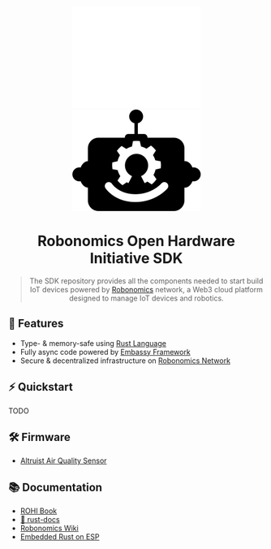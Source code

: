 <div align="center">
  
![ROHI Logo](./docs/images/robo-hw-logo-white.png#gh-dark-mode-only)
![ROHI Logo](./docs/images/robo-hw-logo-black.png#gh-light-mode-only)
  
# Robonomics Open Hardware Initiative SDK


> The SDK repository provides all the components needed to start build IoT devices
> powered by [Robonomics](https://robonomics.network/) network, a Web3 cloud platform
> designed to manage IoT devices and robotics.

</div>

## 🌟 Features

* Type- & memory-safe using [Rust Language](https://www.rust-lang.org/)
* Fully async code powered by [Embassy Framework](https://embassy.dev/)
* Secure & decentralized infrastructure on [Robonomics Network](https://robonomics.network/)

## ⚡ Quickstart

TODO

## 🛠️ Firmware

* [Altruist Air Quality Sensor](https://github.com/akagi-dev/rohi-sdk/tree/master/altruist#-altruist-firmware)

## 📚 Documentation

* [ROHI Book](https://rohi.akagi.dev)
* [🦀 rust-docs](https://docs.rs/rohi-hal)
* [Robonomics Wiki](https://wiki.robonomics.network/)
* [Embedded Rust on ESP](https://docs.esp-rs.org/no_std-training/)
